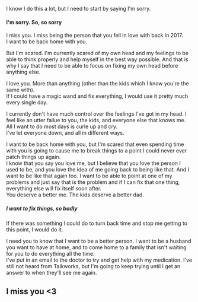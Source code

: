 I know I do this a lot, but I need to start by saying I'm sorry.  
#### I'm sorry.  So, so sorry

I miss you.  I miss being the person that you fell in love with back in 2017.  
I want to be back home with you.  

But I'm scared.  I'm currently scared of my own head and my feelings to be able to think properly and help myself in the best way possible.  And that is why I say that I need to be able to focus on fixing my own head before anything else.  

I love you.  More than anything (other than the kids which I know you're the same with).  
If I could have a magic wand and fix everything, I would use it pretty much every single day.  

I currently don't have much control over the feelings I've got in my head.  I feel like an utter failue to you, the kids, and everyone else that knows me.  
All I want to do most days is curle up and cry.  
I've let everyone down, and all in different ways.  
  
I want to be back home with you, but I'm scared that even spending time with you is going to cause me to break things to a point I could never ever patch things up again.  
I know that you say you love me, but I believe that you love the person I used to be, and you love the idea of me going back to being like that.  And I want to be like that again too.  I want to be able to point at one of my problems and just say that is the problem and if I can fix that one thing, everything else will fix itself soon after.  
You deserve a better me.  The kids deserve a better dad.  
  
##### I want to fix things, so badly
  
If there was something I could do to turn back time and stop me getting to this point, I would do it.  
  
I need you to know that I want to be a better person.  I want to be a husband you want to have at home, and to come home to a family that isn't waiting for you to do everything all the time.  
I've put in an email to the doctor to try and get help with my medication.  I've still not heard from Talkworks, but I'm going to keep trying until I get an answer to when they'll see me again.  
  
## I miss you <3

